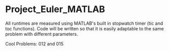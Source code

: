 # Project_Euler_MATLAB
All runtimes are measured using MATLAB's built in stopwatch timer (tic and toc functions). Code will be written so that it is easily adaptable to the same problem with different parameters. 

Cool Problems: 012 and 015
